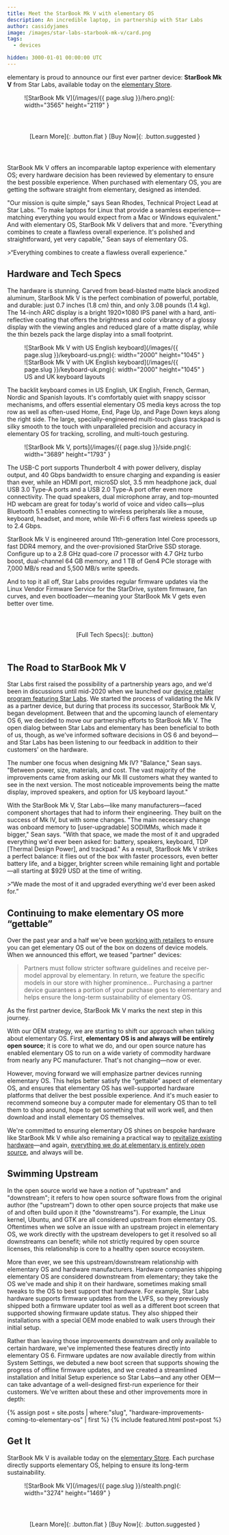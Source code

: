 ```yaml
---
title: Meet the StarBook Mk V with elementary OS
description: An incredible laptop, in partnership with Star Labs
author: cassidyjames
image: /images/star-labs-starbook-mk-v/card.png
tags:
  - devices

hidden: 3000-01-01 00:00:00 UTC
---
```


elementary is proud to announce our first ever partner device: **StarBook Mk V** from Star Labs, available today on the [elementary Store][store].

<figure markdown="1">
![StarBook Mk V](/images/{{ page.slug }}/hero.png){: width="3565" height="2119" }
</figure>

<div style="text-align: center; margin: 4em auto;" markdown="1">
[Learn More]{: .button.flat }
[Buy Now]{: .button.suggested }
</div>

StarBook Mk V offers an incomparable laptop experience with elementary OS; every hardware decision has been reviewed by elementary to ensure the best possible experience. When purchased with elementary OS, you are getting the software straight from elementary, designed as intended.

"Our mission is quite simple," says Sean Rhodes, Technical Project Lead at Star Labs. "To make laptops for Linux that provide a seamless experience—matching everything you would expect from a Mac or Windows equivalent." And with elementary OS, StarBook Mk V delivers that and more. "Everything combines to create a flawless overall experience. It's polished and straightforward, yet very capable," Sean says of elementary OS.

<aside markdown="1">
>“Everything combines to create a flawless overall experience.”
</aside>

## Hardware and Tech Specs

The hardware is stunning. Carved from bead-blasted matte black anodized aluminum, StarBook Mk V is the perfect combination of powerful, portable, and durable: just 0.7 inches (1.8 cm) thin, and only 3.08 pounds (1.4 kg). The 14-inch ARC display is a bright 1920×1080 IPS panel with a hard, anti-reflective coating that offers the brightness and color vibrancy of a glossy display with the viewing angles and reduced glare of a matte display, while the thin bezels pack the large display into a small footprint.

<figure class="half" markdown="1">
![StarBook Mk V with US English keyboard](/images/{{ page.slug }}/keyboard-us.png){: width="2000" height="1045" }
![StarBook Mk V with UK English keyboard](/images/{{ page.slug }}/keyboard-uk.png){: width="2000" height="1045" }
<figcaption>US and UK keyboard layouts</figcaption>
</figure>

The backlit keyboard comes in US English, UK English, French, German, Nordic and Spanish layouts. It's comfortably quiet with snappy scissor mechanisms, and offers essential elementary OS media keys across the top row as well as often-used Home, End, Page Up, and Page Down keys along the right side. The large, specially-engineered multi-touch glass trackpad is silky smooth to the touch with unparalleled precision and accuracy in elementary OS for tracking, scrolling, and multi-touch gesturing.

<figure class="no-zoom" markdown="1">
![StarBook Mk V, ports](/images/{{ page.slug }}/side.png){: width="3689" height="1793" }
</figure>

The USB-C port supports Thunderbolt 4 with power delivery, display output, and 40 Gbps bandwidth to ensure charging and expanding is easier than ever, while an HDMI port, microSD slot, 3.5 mm headphone jack, dual USB 3.0 Type-A ports and a USB 2.0 Type-A port offer even more connectivity. The quad speakers, dual microphone array, and top-mounted HD webcam are great for today's world of voice and video calls—plus Bluetooth 5.1 enables connecting to wireless peripherals like a mouse, keyboard, headset, and more, while Wi-Fi 6 offers fast wireless speeds up to 2.4 Gbps.

StarBook Mk V is engineered around 11th-generation Intel Core processors, fast DDR4 memory, and the over-provisioned StarDrive SSD storage. Configure up to a 2.8 GHz quad-core i7 processor with 4.7 GHz turbo boost, dual-channel 64 GB memory, and 1 TB of Gen4 PCIe storage with 7,000 MB/s read and 5,500 MB/s write speeds.

And to top it all off, Star Labs provides regular firmware updates via the Linux Vendor Firmware Service for the StarDrive, system firmware, fan curves, and even bootloader—meaning your StarBook Mk V gets even better over time.

<div style="margin: 4em auto; text-align: center" markdown="1">
[Full Tech Specs]{: .button}
</div>

## The Road to StarBook Mk V

Star Labs first raised the possibility of a partnership years ago, and we'd been in discussions until mid-2020 when we launched our [device retailer program featuring Star Labs][now shipping]. We started the process of validating the Mk IV as a partner device, but during that process its successor, StarBook Mk V, began development. Between that and the upcoming launch of elementary OS 6, we decided to move our partnership efforts to StarBook Mk V. The open dialog between Star Labs and elementary has been beneficial to both of us, though, as we've informed software decisions in OS 6 and beyond—and Star Labs has been listening to our feedback in addition to their customers' on the hardware.

The number one focus when designing Mk IV? "Balance," Sean says. "Between power, size, materials, and cost. The vast majority of the improvements came from asking our Mk III customers what they wanted to see in the next version. The most noticeable improvements being the matte display, improved speakers, and option for US keyboard layout."

With the StarBook Mk V, Star Labs—like many manufacturers—faced component shortages that had to inform their engineering. They built on the success of Mk IV, but with some changes. "The main necessary change was onboard memory to [user-upgradable] SODIMMs, which made it bigger," Sean says. "With that space, we made the most of it and upgraded everything we'd ever been asked for: battery, speakers, keyboard, TDP [Thermal Design Power], and trackpad." As a result, StarBook Mk V strikes a perfect balance: it flies out of the box with faster processors, even better battery life, and a bigger, brighter screen while remaining light and portable—all starting at $929 USD at the time of writing.

<aside markdown="1">
>“We made the most of it and upgraded everything we'd ever been asked for.”
</aside>

## Continuing to make elementary OS more “gettable”

Over the past year and a half we've been [working with retailers][now shipping] to ensure you can get elementary OS out of the box on dozens of device models. When we announced this effort, we teased "partner" devices:

>Partners must follow stricter software guidelines and receive per-model approval by elementary. In return, we feature the specific models in our store with higher prominence… Purchasing a partner device guarantees a portion of your purchase goes to elementary and helps ensure the long-term sustainability of elementary OS.

As the first partner device, StarBook Mk V marks the next step in this journey.

With our OEM strategy, we are starting to shift our approach when talking about elementary OS. First, **elementary OS is and always will be entirely open source**; it is core to what we do, and our open source nature has enabled elementary OS to run on a wide variety of commodity hardware from nearly any PC manufacturer. That's not changing—now or ever.

However, moving forward we will emphasize partner devices running elementary OS. This helps better satisfy the “gettable” aspect of elementary OS, and ensures that elementary OS has well-supported hardware platforms that deliver the best possible experience. And it's much easier to recommend someone buy a computer made for elementary OS than to tell them to shop around, hope to get something that will work well, and then download and install elementary OS themselves.

We're committed to ensuring elementary OS shines on bespoke hardware like StarBook Mk V while also remaining a practical way to [revitalize existing hardware](/revitalize-mac-windows-computer)—and again, [everything we do at elementary is entirely open source](https://elementary.io/open-source), and always will be.

## Swimming Upstream

In the open source world we have a notion of "upstream" and "downstream"; it refers to how open source software flows from the original author (the "upstream") down to other open source projects that make use of and often build upon it (the "downstreams"). For example, the Linux kernel, Ubuntu, and GTK are all considered upstream from elementary OS. Oftentimes when we solve an issue with an upstream project in elementary OS, we work directly with the upstream developers to get it resolved so all downstreams can benefit; while not strictly required by open source licenses, this relationship is core to a healthy open source ecosystem.

More than ever, we see this upstream/downstream relationship with elementary OS and hardware manufacturers. Hardware companies shipping elementary OS are considered downstream from elementary; they take the OS we've made and ship it on their hardware, sometimes making small tweaks to the OS to best support that hardware. For example, Star Labs hardware supports firmware updates from the LVFS, so they previously shipped both a firmware updater tool as well as a different boot screen that supported showing firmware update status. They also shipped their installations with a special OEM mode enabled to walk users through their initial setup.

Rather than leaving those improvements downstream and only available to certain hardware, we've implemented these features directly into elementary OS 6. Firmware updates are now available directly from within System Settings, we debuted a new boot screen that supports showing the progress of offline firmware updates, and we created a streamlined installation and Initial Setup experience so Star Labs—and any other OEM—can take advantage of a well-designed first-run experience for their customers. We've written about these and other improvements more in depth:

<div>
{% assign post = site.posts | where:"slug", "hardware-improvements-coming-to-elementary-os" | first %}
{% include featured.html post=post %}
</div>

## Get It

StarBook Mk V is available today on the [elementary Store][store]. Each purchase directly supports elementary OS, helping to ensure its long-term sustainability.

<figure markdown="1">
![StarBook Mk V](/images/{{ page.slug }}/stealth.png){: width="3274" height="1469" }
</figure>

<div style="text-align: center; margin: 4em auto;" markdown="1">
[Learn More]{: .button.flat }
[Buy Now]{: .button.suggested }
</div>

[now shipping]: /now-shipping-elementary-os
[store]: https://elementary.io/store
[learn more]: https://us.starlabs.systems/pages/starbook
[buy now]: https://us.starlabs.systems/products/starbook?variant=39599067136164
[full tech specs]: https://us.starlabs.systems/pages/starbook-specification

